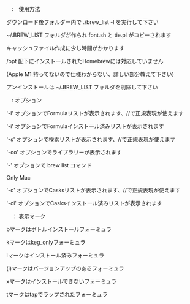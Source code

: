 　:　使用方法

ダウンロード後フォルダー内で ./brew_list -l を実行して下さい

~/.BREW_LIST フォルダが作られ font.sh と tie.pl がコピーされます

キャッシュファイル作成に少し時間がかかります

/opt 配下にインストールされたHomebrewには対応していません

(Apple M1 持ってないので仕様わからない、詳しい部分教えて下さい)

アンインストールは ~/.BREW_LIST フォルダを削除して下さい

　: オプション

'-l' オプションでFormulaリストが表示されます、//で正規表現が使えます

'-i' オプションでFormulaインストール済みリストが表示されます

'-s' オプションで検索リストが表示されます、//で正規表現が使えます

'-co' オプションでライブラリーが表示されます

'-' オプションで brew list コマンド

Only Mac

'-c' オプションでCasksリストが表示されます、//で正規表現が使えます

'-ci' オプションでCasksインストール済みリストが表示されます

　： 表示マーク

bマークはボトルインストールフォーミュラ

kマークはkeg_onlyフォーミュラ

iマークはインストール済みフォーミュラ

(i)マークはバージョンアップのあるフォーミュラ

xマークはインストールできないフォーミュラ

tマークはtapでラップされたフォーミュラ
